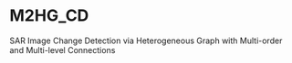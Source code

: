 # M2HG_CD
SAR Image Change Detection via Heterogeneous Graph with Multi-order and Multi-level Connections
